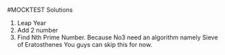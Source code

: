 #MOCKTEST Solutions
1. Leap Year
2. Add 2 number
3. Find Nth Prime Number.
  Because No3 need an algorithm namely Sieve of Eratosthenes You guys can skip this for now.
